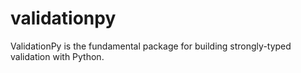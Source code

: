 # validationpy
ValidationPy is the fundamental package for building strongly-typed validation with Python.
